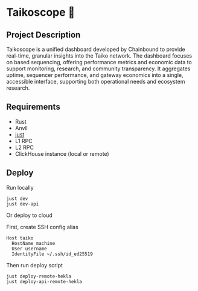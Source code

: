 # Taikoscope 🔭

## Project Description

Taikoscope is a unified dashboard developed by Chainbound to provide real-time, granular insights into the Taiko network. The dashboard focuses on based sequencing, offering performance metrics and economic data to support monitoring, research, and community transparency. It aggregates uptime, sequencer performance, and gateway economics into a single, accessible interface, supporting both operational needs and ecosystem research.

## Requirements
- Rust
- Anvil
- [just](https://github.com/casey/just)
- L1 RPC
- L2 RPC
- ClickHouse instance (local or remote)

## Deploy

Run locally
```
just dev
just dev-api
```

Or deploy to cloud

First, create SSH config alias

```
Host taiko
  HostName machine
  User username
  IdentityFile ~/.ssh/id_ed25519
```

Then run deploy script
```
just deploy-remote-hekla
just deploy-api-remote-hekla
```
